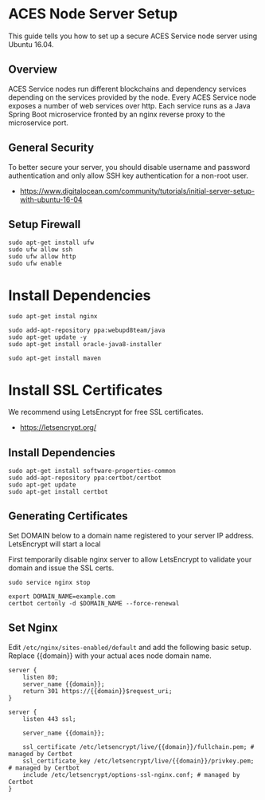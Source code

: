 # ACES Node Server Setup

This guide tells you how to set up a secure ACES Service node server using Ubuntu 16.04.


## Overview

ACES Service nodes run different blockchains and dependency services depending on the 
services provided by the node. Every ACES Service node exposes a number of web services
over http. Each service runs as a Java Spring Boot microservice fronted by an nginx
reverse proxy to the microservice port. 


## General Security

To better secure your server, you should disable username and password authentication and only 
allow SSH key authentication for a non-root user.

- https://www.digitalocean.com/community/tutorials/initial-server-setup-with-ubuntu-16-04


## Setup Firewall

```
sudo apt-get install ufw
sudo ufw allow ssh
sudo ufw allow http
sudo ufw enable
```


# Install Dependencies

```
sudo apt-get instal nginx

sudo add-apt-repository ppa:webupd8team/java
sudo apt-get update -y
sudo apt-get install oracle-java8-installer

sudo apt-get install maven
```


# Install SSL Certificates

We recommend using LetsEncrypt for free SSL certificates. 

- https://letsencrypt.org/


## Install Dependencies

```
sudo apt-get install software-properties-common
sudo add-apt-repository ppa:certbot/certbot
sudo apt-get update
sudo apt-get install certbot
```

## Generating Certificates

Set DOMAIN below to a domain name registered to your server IP address. LetsEncrypt will start
a local 

First temporarily disable nginx server to allow LetsEncrypt to validate your domain and issue
the SSL certs.  

```
sudo service nginx stop
```

```
export DOMAIN_NAME=example.com
certbot certonly -d $DOMAIN_NAME --force-renewal
```

## Set Nginx

Edit `/etc/nginx/sites-enabled/default` and add the following basic setup. Replace {{domain}} with 
your actual aces node domain name.

```
server {
	listen 80;
	server_name {{domain}};
	return 301 https://{{domain}}$request_uri;
}

server {
    listen 443 ssl;

	server_name {{domain}};

	ssl_certificate /etc/letsencrypt/live/{{domain}}/fullchain.pem; # managed by Certbot
    ssl_certificate_key /etc/letsencrypt/live/{{domain}}/privkey.pem; # managed by Certbot
    include /etc/letsencrypt/options-ssl-nginx.conf; # managed by Certbot
}
```
